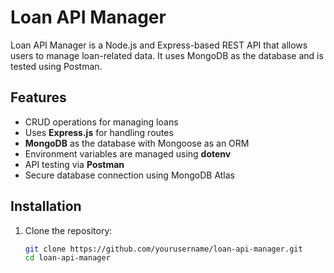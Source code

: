 # Loan API Manager

Loan API Manager is a Node.js and Express-based REST API that allows users to manage loan-related data. It uses MongoDB as the database and is tested using Postman.

## Features

- CRUD operations for managing loans
- Uses **Express.js** for handling routes
- **MongoDB** as the database with Mongoose as an ORM
- Environment variables are managed using **dotenv**
- API testing via **Postman**
- Secure database connection using MongoDB Atlas

## Installation

1. Clone the repository:
   ```bash
   git clone https://github.com/yourusername/loan-api-manager.git
   cd loan-api-manager

